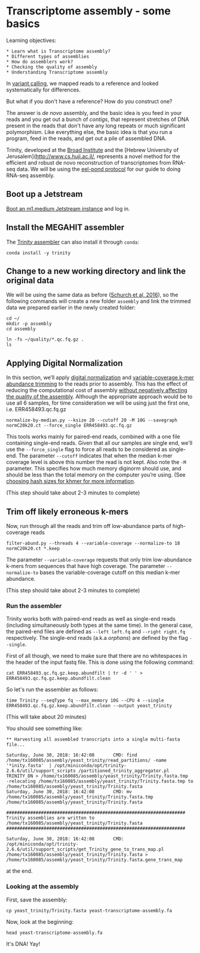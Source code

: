 # Transcriptome assembly - some basics

Learning objectives:

	* Learn what is Transcriptome assembly?
	* Different types of assemblies
	* How do assemblers work?
	* Checking the quality of assembly
	* Understanding Transcriptome assembly
	
In [variant calling](http://angus.readthedocs.io/en/2018/mapping-variant-calling.html), we mapped reads to a reference and looked systematically for differences.

But what if you don't have a reference? How do you construct one?

The answer is *de novo* assembly, and the basic idea is you feed in your reads and you get out a bunch of *contigs*, that represent stretches of DNA present in the reads that don't have any long repeats or much significant polymorphism.  Like everything else, the basic idea is that you run a program, feed in the reads, and get out a pile of assembled DNA.

Trinity, developed at the [Broad Institute](http://www.broadinstitute.org/) and the [Hebrew University of Jerusalem](http://www.cs.huji.ac.il/, represents a novel method for the efficient and robust de novo reconstruction of transcriptomes from RNA-seq data. We will be using the [eel-pond protocol](https://eel-pond.readthedocs.io/en/latest) for our guide to doing RNA-seq assembly.

## Boot up a Jetstream

[Boot an m1.medium Jetstream instance](jetstream/boot.md) and log in.

## Install the MEGAHIT assembler

The [Trinity assembler](https://www.ncbi.nlm.nih.gov/pubmed/21572440) can also install it through `conda`:

```
conda install -y trinity 
```

## Change to a new working directory and link the original data

We will be using the same data as before ([Schurch et al, 2016](https://www.ncbi.nlm.nih.gov/pmc/articles/PMC4878611/)), so the following commands will create a new folder `assembly` and link the trimmed data we prepared earlier in the newly created folder:

```
cd ~/
mkdir -p assembly
cd assembly

ln -fs ~/quality/*.qc.fq.gz .
ls
```

## Applying Digital Normalization

In this section, we’ll apply [digital normalization](http://arxiv.org/abs/1203.4802) and [variable-coverage k-mer abundance trimming](https://peerj.com/preprints/890/) to the reads prior to assembly. This has the effect of reducing the computational cost of assembly [without negatively affecting the quality of the assembly](https://peerj.com/preprints/505/). Although the appropriate approach would be to use all 6 samples, for time consideration we will be using just the first one, i.e. ERR458493.qc.fq.gz

```
normalize-by-median.py --ksize 20 --cutoff 20 -M 10G --savegraph normC20k20.ct --force_single ERR458493.qc.fq.gz
```

This tools works mainly for paired-end reads, combined with a one file containing single-end reads. Given that all our samples are single end, we'll use the `--force_single` flag to force all reads to be considered as single-end. The parameter `--cutoff` indicates that when the median k-mer coverage level is above this number the read is not kept. Also note the `-M` parameter. This specifies how much memory diginorm should use, and should be less than the total memory on the computer you’re using. (See [choosing hash sizes for khmer for more information](http://khmer.readthedocs.io/en/v2.1.1/user/choosing-table-sizes.html).

(This step should take about 2-3 minutes to complete)


## Trim off likely erroneous k-mers

Now, run through all the reads and trim off low-abundance parts of high-coverage reads

```
filter-abund.py --threads 4 --variable-coverage --normalize-to 18 normC20k20.ct *.keep
```

The parameter `--variable-coverage` requests that only trim low-abundance k-mers from sequences that have high coverage. The parameter `--normalize-to` bases the variable-coverage cutoff on this median k-mer abundance.

(This step should take about 2-3 minutes to complete)

### Run the assembler


Trinity works both with paired-end reads as well as single-end reads (including simultaneously both types at the same time). In the general case, the paired-end files are defined as `--left left.fq` and `--right right.fq` respectively. The single-end reads (a.k.a _orphans_) are defined by the flag `--single`. 

First of all though, we need to make sure that there are no whitespaces in the header of the input fastq file. This is done using the following command:

```
cat ERR458493.qc.fq.gz.keep.abundfilt | tr -d ' ' > ERR458493.qc.fq.gz.keep.abundfilt.clean
```

So let's run the assembler as follows:

```
time Trinity --seqType fq --max_memory 10G --CPU 4 --single ERR458493.qc.fq.gz.keep.abundfilt.clean --output yeast_trinity
```

(This will take about 20 minutes)

You should see something like:

```
** Harvesting all assembled transcripts into a single multi-fasta file...

Saturday, June 30, 2018: 16:42:08       CMD: find /home/tx160085/assembly/yeast_trinity/read_partitions/ -name '*inity.fasta'  | /opt/miniconda/opt/trinity-2.6.6/util/support_scripts /partitioned_trinity_aggregator.pl TRINITY_DN > /home/tx160085/assembly/yeast_trinity/Trinity.fasta.tmp 
-relocating /home/tx160085/assembly/yeast_trinity/Trinity.fasta.tmp to /home/tx160085/assembly/yeast_trinity/Trinity.fasta
Saturday, June 30, 2018: 16:42:08       CMD: mv /home/tx160085/assembly/yeast_trinity/Trinity.fasta.tmp /home/tx160085/assembly/yeast_trinity/Trinity.fasta

###################################################################
Trinity assemblies are written to /home/tx160085/assembly/yeast_trinity/Trinity.fasta
###################################################################

Saturday, June 30, 2018: 16:42:08       CMD: /opt/miniconda/opt/trinity-2.6.6/util/support_scripts/get_Trinity_gene_to_trans_map.pl /home/tx160085/assembly/yeast_trinity/Trinity.fasta > /home/tx160085/assembly/yeast_trinity/Trinity.fasta.gene_trans_map
```

at the end.



### Looking at the assembly

First, save the assembly:

```
cp yeast_trinity/Trinity.fasta yeast-transcriptome-assembly.fa
``` 
 
Now, look at the beginning:

```
head yeast-transcriptome-assembly.fa
```
    
It's DNA! Yay!